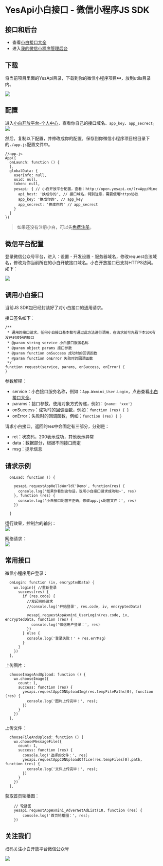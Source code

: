 # YesApi小白接口 - 微信小程序JS SDK

## 接口和后台

+ 查看[小白接口大全](http://api.yesapi.cn/docs.php)  
+ 进入[我的微信小程序管理后台](http://open.yesapi.cn/wxmini/)

## 下载
将当前项目里面的YesApi目录，下载到你的微信小程序项目中，放到utils目录内。

![](http://cdn7.okayapi.com/yesyesapi_20200319154349_9b2e2fb4f045da6efd33e32b244bb844.png)

## 配置
进入[小白开放平台-个人中心](http://open.yesapi.cn/?r=App/Mine)，查看你自己的接口域名、```app_key```、```app_secrect```。  
![](http://cdn7.okayapi.com/yesyesapi_20200319154611_81817001ebef0ca0db0d4764bf47c447.png)  

然后，复制以下配置，并修改成你的配置，保存到你微信小程序项目根目录下的```./app.js```配置文件中。  

```
//app.js
App({
  onLaunch: function () {
  },
  globalData: {
    userInfo: null,
    uuid: null,
    token: null,
    yesapi: { // 小白开放平台配置，查看：http://open.yesapi.cn/?r=App/Mine
      api_host: '换成你的', // 接口域名，特别注意，需要使用https协议
      app_key: '换成你的', // app_key
      app_secrect: '换成你的' // app_secrect
    }
  }
})
```

> 如果还没有注册小白，可以先[免费注册](http://open.yesapi.cn/)。

## 微信平台配置

登录微信公众号平台，进入：设置 - 开发设置 - 服务器域名，修改request合法域名，修改为你当前所在的小白开放接口域名。小白开放接口已支持HTTPS访问。如下：  

![](http://cdn7.phalapi.net/20180325091907_c20c1b1cb2a0f9822c4faad47557be7c)  

## 调用小白接口

当前JS SDK包已经封装好了对小白接口的通用请求。  

接口签名如下：  
```
/**
 * 通用的接口请求，任何小白接口基本都可通过此方法进行调用，在请求前可先看下本SDK有没已封装好的接口
 * @param string service 小白接口服务名称
 * @param object params 接口参数
 * @param function onSuccess 成功时的回调函数
 * @param function onError 失败时的回调函数
 */
function request(service, params, onSuccess, onError) {
}
```

参数解释：  
 + service：小白接口服务名称，例如：```App.Wxmini_User.Login```，点击查看[小白接口大全](http://api.yesapi.cn/docs.html)。  
 + params：接口参数，使用对象方式传递，例如：```{name: 'xxx'}``` 
 + onSuccess：成功时的回调函数，例如：```function (res) { }```
 + onError：失败时的回调函数，例如：```function (res) { }```
 
请求小白接口，返回的res中会固定有三部分，分别是：  
 + ret：状态码，200表示成功，其他表示异常
 + data：数据部分，根据不同接口而定
 + msg：提示信息
 
## 请求示例

```
  onLoad: function () {

    yesapi.requestAppHelloWorld('Demo', function(res) {
      console.log('如果你看到这句话，说明小白接口请求成功啦~', res)
    }, function (res) {
      console.log('小白接口配置不正确，修改app.js配置文件：', res)
    })
    
  }
```  

运行效果，控制台的输出：  
![](http://cdn7.okayapi.com/yesyesapi_20200319155542_771212b07e3756e6a292c17f3880e512.png)  

网络请求：  
![](http://cdn7.okayapi.com/yesyesapi_20200319155614_78460ec48ec53e7c457dec2dbfff8d5f.png)

## 常用接口

微信小程序用户登录：  
```
  onLogin: function (iv, encryptedData) {
    wx.login({ //重新登录
      success(res) {
        if (res.code) {
          //发起网络请求
          //console.log('开始登录', res.code, iv, encryptedData)

          yesapi.requestAppWxmini_UserLogin(res.code, iv, encryptedData, function (res) {
            console.log('微信用户登录：', res)
          })
        } else {
          console.log('登录失败！' + res.errMsg)
        }
      }
    })
  },
```
上传图片：  
```
  chooseImageAndUpload: function () {
    wx.chooseImage({
      count: 1,
      success: function (res) {
        yesapi.requestAppCDNUploadImg(res.tempFilePaths[0], function (res) {
          console.log('图片上传完毕：', res);
        })
      }
    })
  },
```
上传文件：  
```
  chooseFileAndUpload: function () {
    wx.chooseMessageFile({
      count: 1,
      success: function (res) {
        console.log('选择的文件：', res)
        yesapi.requestAppCDNUploadOffice(res.tempFiles[0].path, function (res) {
          console.log('文件上传完毕：', res);
        })
      }
    })
  },
```

获取首页轮播图：  
```
    // 轮播图
    yesapi.requestAppWxmini_AdverGetAdList(10, function (res) {
        console.log('首页轮播图：', res);
    })
```
## 关注我们

扫码关注小白开放平台微信公众号

![](http://cdn7.okayapi.com/yesyesapi_20200301195545_4bc0953f26de3281b53235c187e55286.jpeg)  



